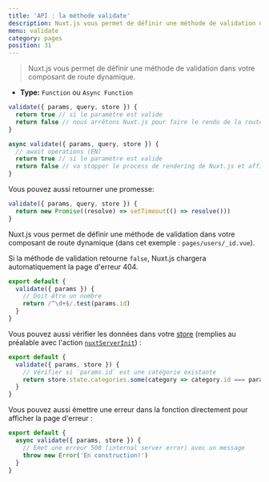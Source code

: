 ```yaml
---
title: 'API : la méthode validate'
description: Nuxt.js vous permet de définir une méthode de validation dans votre composant de route dynamique.
menu: validate
category: pages
position: 31
---
```


> Nuxt.js vous permet de définir une méthode de validation dans votre composant de route dynamique.

- **Type:** `Function` ou `Async Function`

```js
validate({ params, query, store }) {
  return true // si le paramètre est valide
  return false // nous arrêtons Nuxt.js pour faire le rendu de la route et afficher la page d'erreur
}
```

```js
async validate({ params, query, store }) {
  // await operations (EN)
  return true // si le paramètre est valide
  return false // va stopper le process de rendering de Nuxt.js et afficher la page d'erreur
}
```

Vous pouvez aussi retourner une promesse:

```js
validate({ params, query, store }) {
  return new Promise((resolve) => setTimeout(() => resolve()))
}
```

Nuxt.js vous permet de définir une méthode de validation dans votre composant de route dynamique (dans cet exemple : `pages/users/_id.vue`).

Si la méthode de validation retourne `false`, Nuxt.js chargera automatiquement la page d'erreur 404.

```js
export default {
  validate({ params }) {
    // Doit être un nombre
    return /^\d+$/.test(params.id)
  }
}
```

Vous pouvez aussi vérifier les données dans votre [store](/guide/vuex-store) (remplies au préalable avec l'action [`nuxtServerInit`](/guide/vuex-store#the-nuxtserverinit-action)) :

```js
export default {
  validate({ params, store }) {
    // Vérifier si `params.id` est une catégorie existante
    return store.state.categories.some(category => category.id === params.id)
  }
}
```

Vous pouvez aussi émettre une erreur dans la fonction directement pour afficher la page d'erreur :

```js
export default {
  async validate({ params, store }) {
    // Émet une erreur 500 (internal server error) avec un message
    throw new Error('En construction!')
  }
}
```
